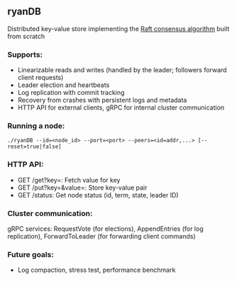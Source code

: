 ## ryanDB

Distributed key-value store implementing the [Raft consensus algorithm](https://raft.github.io/raft.pdf) built from scratch

### Supports:
- Linearizable reads and writes (handled by the leader; followers forward client requests)
- Leader election and heartbeats
- Log replication with commit tracking
- Recovery from crashes with persistent logs and metadata
- HTTP API for external clients, gRPC for internal cluster communication

### Running a node:

    ./ryanDB --id=<node_id> --port=<port> --peers=<id=addr,...> [--reset=true|false]

### HTTP API:
- GET /get?key=<key>: Fetch value for key
- GET /put?key=<key>&value=<value>: Store key-value pair
- GET /status: Get node status (id, term, state, leader ID)

### Cluster communication:
gRPC services: RequestVote (for elections), AppendEntries (for log replication), ForwardToLeader (for forwarding client commands)

### Future goals:
- Log compaction, stress test, performance benchmark
